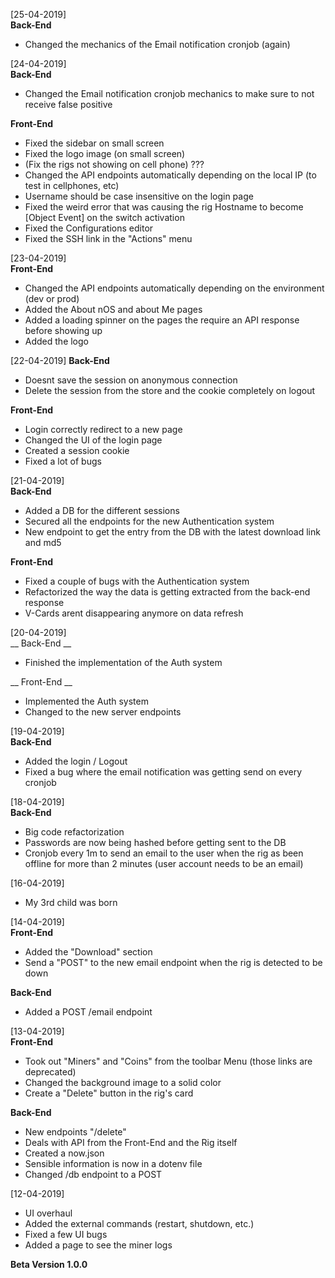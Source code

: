 [25-04-2019]  
__Back-End__
- Changed the mechanics of the Email notification cronjob (again)

[24-04-2019]  
__Back-End__
- Changed the Email notification cronjob mechanics to make sure to not receive false positive

__Front-End__ 
- Fixed the sidebar on small screen
- Fixed the logo image (on small screen)
- (Fix the rigs not showing on cell phone) ???
- Changed the API endpoints automatically depending on the local IP (to test in cellphones, etc)
- Username should be case insensitive on the login page
- Fixed the weird error that was causing the rig Hostname to become [Object Event] on the switch activation
- Fixed the Configurations editor
- Fixed the SSH link in the "Actions" menu

[23-04-2019]  
__Front-End__
- Changed the API endpoints automatically depending on the environment (dev or prod)
- Added the About nOS and about Me pages
- Added a loading spinner on the pages the require an API response before showing up
- Added the logo

[22-04-2019]
__Back-End__
- Doesnt save the session on anonymous connection
- Delete the session from the store and the cookie completely on logout

__Front-End__
- Login correctly redirect to a new page
- Changed the UI of the login page
- Created a session cookie
- Fixed a lot of bugs

[21-04-2019]  
__Back-End__
- Added a DB for the different sessions
- Secured all the endpoints for the new Authentication system
- New endpoint to get the entry from the DB with the latest download link and md5

__Front-End__
- Fixed a couple of bugs with the Authentication system
- Refactorized the way the data is getting extracted from the back-end response
- V-Cards arent disappearing anymore on data refresh

[20-04-2019]  
__ Back-End __
- Finished the implementation of the Auth system

__ Front-End __
- Implemented the Auth system 
- Changed to the new server endpoints 

[19-04-2019]  
__Back-End__
- Added the login / Logout
- Fixed a bug where the email notification was getting send on every cronjob

[18-04-2019]  
__Back-End__
- Big code refactorization
- Passwords are now being hashed before getting sent to the DB 
- Cronjob every 1m to send an email to the user when the rig as been offline for more than 2 minutes (user account needs to be an email)

[16-04-2019]  
- My 3rd child was born

[14-04-2019]  
__Front-End__
- Added the "Download" section
- Send a "POST" to the new email endpoint when the rig is detected to be down

__Back-End__
- Added a POST /email endpoint

[13-04-2019]  
__Front-End__
- Took out "Miners" and "Coins" from the toolbar Menu (those links are deprecated)
- Changed the background image to a solid color
- Create a "Delete" button in the rig's card

__Back-End__
- New endpoints "/delete"
- Deals with API from the Front-End and the Rig itself
- Created a now.json
- Sensible information is now in a dotenv file
- Changed /db endpoint to a POST

[12-04-2019] 
- UI overhaul
- Added the external commands (restart, shutdown, etc.)
- Fixed a few UI bugs
- Added a page to see the miner logs

__Beta Version 1.0.0__